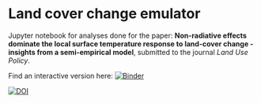 # Land cover change emulator
Jupyter notebook for analyses done for the paper: 
**Non-radiative effects dominate the local surface temperature response to land-cover change - insights from a semi-empirical model**, submitted to the journal *Land Use Policy*. 

Find an interactive version here: [![Binder](https://mybinder.org/badge_logo.svg)](https://mybinder.org/v2/gh/lohae/LCC_Ts_Emulator/HEAD)


[![DOI](https://zenodo.org/badge/585560214.svg)](https://zenodo.org/doi/10.5281/zenodo.7506358
)
